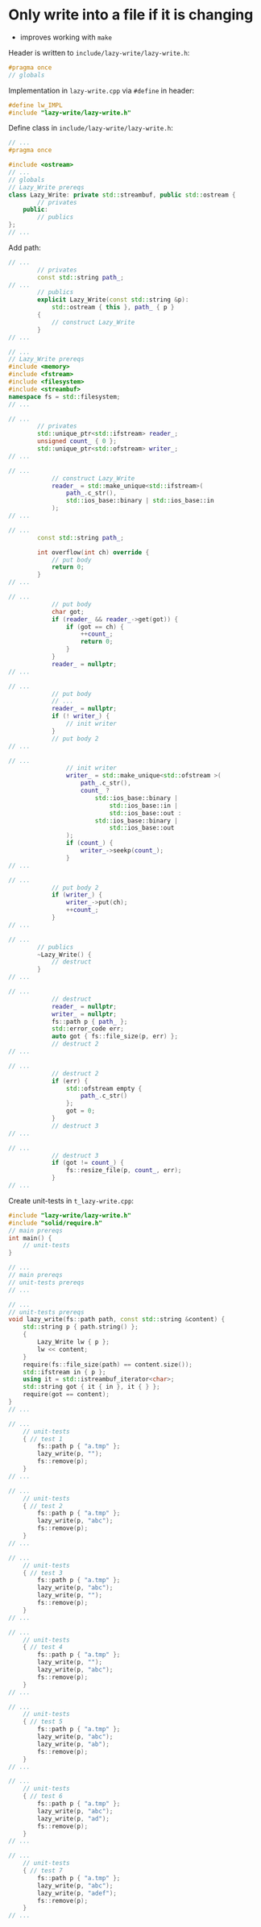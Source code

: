 <!-- vim: set spelllang=en noexpandtab: -->
# Only write into a file if it is changing

* improves working with `make`

Header is written to `include/lazy-write/lazy-write.h`:

```c++
#pragma once
// globals
```

Implementation in `lazy-write.cpp` via `#define` in header:

```c++
#define lw_IMPL
#include "lazy-write/lazy-write.h"
```

Define class in `include/lazy-write/lazy-write.h`:

```c++
// ...
#pragma once

#include <ostream>
// ...
// globals
// Lazy_Write prereqs
class Lazy_Write: private std::streambuf, public std::ostream {
		// privates
	public:
		// publics
};
// ...
```

Add path:

```c++
// ...
		// privates
		const std::string path_;
// ...
		// publics
		explicit Lazy_Write(const std::string &p):
			std::ostream { this }, path_ { p }
		{
			// construct Lazy_Write
		}
// ...
```

```c++
// ...
// Lazy_Write prereqs
#include <memory>
#include <fstream>
#include <filesystem>
#include <streambuf>
namespace fs = std::filesystem;
// ...
```

```c++
// ...
		// privates
		std::unique_ptr<std::ifstream> reader_;
		unsigned count_ { 0 };
		std::unique_ptr<std::ofstream> writer_;
// ...
```

```c++
// ...
			// construct Lazy_Write
			reader_ = std::make_unique<std::ifstream>(
				path_.c_str(),
				std::ios_base::binary | std::ios_base::in
			);
// ...
```

```c++
// ...
		const std::string path_;

		int overflow(int ch) override {
			// put body
			return 0;
		}
// ...
```

```c++
// ...
			// put body
			char got;
			if (reader_ && reader_->get(got)) {
				if (got == ch) {
					++count_;
					return 0;
				}
			}
			reader_ = nullptr;
// ...
```

```c++
// ...
			// put body
			// ...
			reader_ = nullptr;
			if (! writer_) {
				// init writer
			}
			// put body 2
// ...
```

```c++
// ...
				// init writer
				writer_ = std::make_unique<std::ofstream >(
					path_.c_str(),
					count_ ?
						std::ios_base::binary |
							std::ios_base::in |
							std::ios_base::out :
						std::ios_base::binary |
							std::ios_base::out
				);
				if (count_) {
					writer_->seekp(count_);
				}
// ...
```

```c++
// ...
			// put body 2
			if (writer_) {
				writer_->put(ch);
				++count_;
			}
// ...
```

```c++
// ...
		// publics
		~Lazy_Write() {
			// destruct
		}
// ...
```

```c++
// ...
			// destruct
			reader_ = nullptr;
			writer_ = nullptr;
			fs::path p { path_ };
			std::error_code err;
			auto got { fs::file_size(p, err) };
			// destruct 2
// ...
```

```c++
// ...
			// destruct 2
			if (err) {
				std::ofstream empty {
					path_.c_str()
				};
				got = 0;
			}
			// destruct 3
// ...
```

```c++
// ...
			// destruct 3
			if (got != count_) {
				fs::resize_file(p, count_, err);
			}
// ...
```

Create unit-tests in `t_lazy-write.cpp`:

```c++
#include "lazy-write/lazy-write.h"
#include "solid/require.h"
// main prereqs
int main() {
	// unit-tests
}
```

```c++
// ...
// main prereqs
// unit-tests prereqs
// ...
```

```c++
// ...
// unit-tests prereqs
void lazy_write(fs::path path, const std::string &content) {
	std::string p { path.string() };
	{
		Lazy_Write lw { p };
		lw << content;
	}
	require(fs::file_size(path) == content.size());
	std::ifstream in { p };
	using it = std::istreambuf_iterator<char>;
	std::string got { it { in }, it { } };
	require(got == content);
}
// ...
```

```c++
// ...
	// unit-tests
	{ // test 1
		fs::path p { "a.tmp" };
		lazy_write(p, "");
		fs::remove(p);
	}
// ...
```

```c++
// ...
	// unit-tests
	{ // test 2
		fs::path p { "a.tmp" };
		lazy_write(p, "abc");
		fs::remove(p);
	}
// ...
```

```c++
// ...
	// unit-tests
	{ // test 3
		fs::path p { "a.tmp" };
		lazy_write(p, "abc");
		lazy_write(p, "");
		fs::remove(p);
	}
// ...
```

```c++
// ...
	// unit-tests
	{ // test 4
		fs::path p { "a.tmp" };
		lazy_write(p, "");
		lazy_write(p, "abc");
		fs::remove(p);
	}
// ...
```

```c++
// ...
	// unit-tests
	{ // test 5
		fs::path p { "a.tmp" };
		lazy_write(p, "abc");
		lazy_write(p, "ab");
		fs::remove(p);
	}
// ...
```

```c++
// ...
	// unit-tests
	{ // test 6
		fs::path p { "a.tmp" };
		lazy_write(p, "abc");
		lazy_write(p, "ad");
		fs::remove(p);
	}
// ...
```

```c++
// ...
	// unit-tests
	{ // test 7
		fs::path p { "a.tmp" };
		lazy_write(p, "abc");
		lazy_write(p, "adef");
		fs::remove(p);
	}
// ...
```

